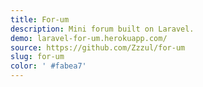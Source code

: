 ```yaml
---
title: For-um
description: Mini forum built on Laravel.
demo: laravel-for-um.herokuapp.com/
source: https://github.com/Zzzul/for-um
slug: for-um
color: ' #fabea7'
---
```

